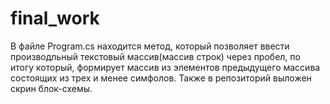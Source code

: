 # final_work
В файле Program.cs находится метод, который позволяет ввести производльный текстовый массив(массив строк) через пробел, по итогу который, формирует массив из элементов предыдущего массива состоящих из трех и менее симфолов. 
Также в репозиторий выложен скрин блок-схемы.  
